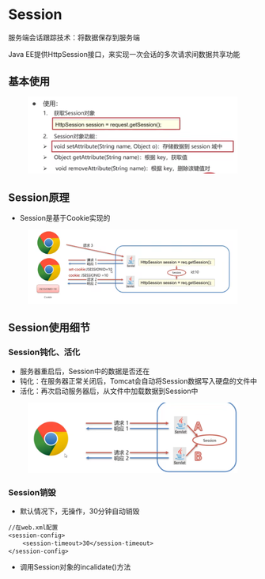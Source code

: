 # Session

服务端会话跟踪技术：将数据保存到服务端

Java EE提供HttpSession接口，来实现一次会话的多次请求间数据共享功能

## 基本使用

<figure><img src="../.gitbook/assets/Screen Shot 2022-11-30 at 12.47.02 AM.png" alt=""><figcaption></figcaption></figure>

## Session原理

* Session是基于Cookie实现的

<figure><img src="../.gitbook/assets/image (29).png" alt=""><figcaption></figcaption></figure>

## Session使用细节

### Session钝化、活化

* 服务器重启后，Session中的数据是否还在
* 钝化：在服务器正常关闭后，Tomcat会自动将Session数据写入硬盘的文件中
* 活化：再次启动服务器后，从文件中加载数据到Session中

<figure><img src="../.gitbook/assets/image (31).png" alt=""><figcaption></figcaption></figure>

### Session销毁

* 默认情况下，无操作，30分钟自动销毁

```
//在web.xml配置
<session-config>
    <session-timeout>30</session-timeout>
</session-config>
```

* 调用Session对象的incalidate()方法
